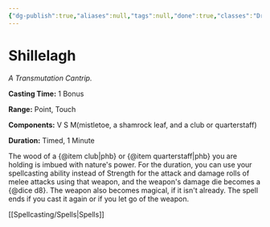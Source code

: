 ```yaml
---
{"dg-publish":true,"aliases":null,"tags":null,"done":true,"classes":"Druid,","spellLevel":0,"school":"Transmutation","source":"PHB","permalink":"/spells/shillelagh/","dgHomeLink":false,"dgPassFrontmatter":true}
---
```


# Shillelagh
*A Transmutation Cantrip.*

**Casting Time:** 1 Bonus

**Range:** Point, Touch

**Components:** V S M(mistletoe, a shamrock leaf, and a club or quarterstaff)

**Duration:** Timed, 1 Minute

The wood of a {@item club|phb} or {@item quarterstaff|phb} you are holding is imbued with nature's power. For the duration, you can use your spellcasting ability instead of Strength for the attack and damage rolls of melee attacks using that weapon, and the weapon's damage die becomes a {@dice d8}. The weapon also becomes magical, if it isn't already. The spell ends if you cast it again or if you let go of the weapon.

[[Spellcasting/Spells|Spells]]